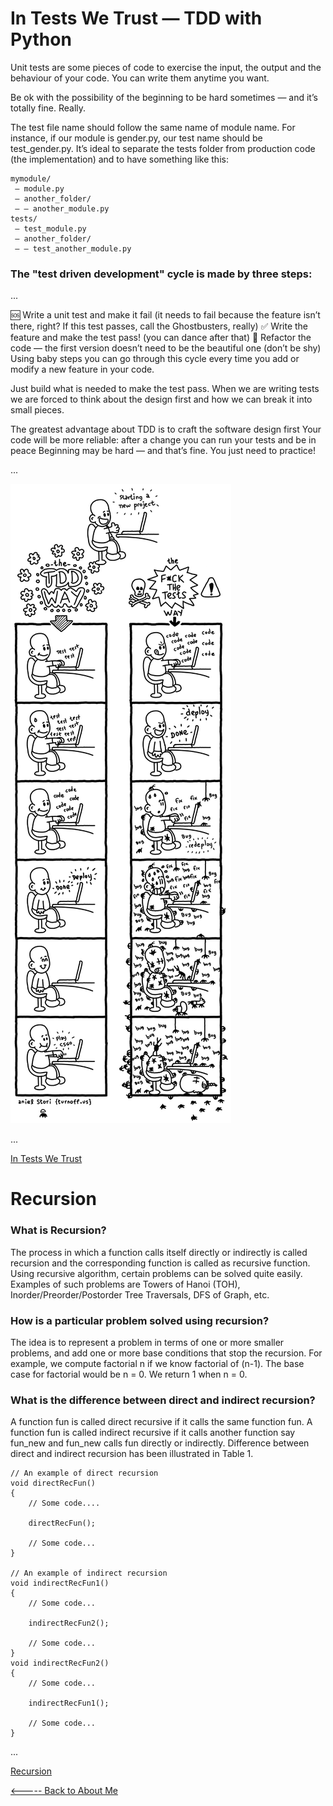 # In Tests We Trust — TDD with Python

Unit tests are some pieces of code to exercise the input, the output and the behaviour of your code. You can write them anytime you want.

Be ok with the possibility of the beginning to be hard sometimes — and it’s totally fine. Really.

The test file name should follow the same name of module name. For instance, if our module is gender.py, our test name should be test_gender.py. It’s ideal to separate the tests folder from production code (the implementation) and to have something like this:

```
mymodule/
 — module.py
 — another_folder/
 — — another_module.py
tests/
 — test_module.py
 — another_folder/
 — — test_another_module.py
 ```

 ### The "test driven development" cycle is made by three steps:
 ...

🆘 Write a unit test and make it fail (it needs to fail because the feature isn’t there, right? If this test passes, call the Ghostbusters, really)
✅ Write the feature and make the test pass! (you can dance after that)
🔵 Refactor the code — the first version doesn’t need to be the beautiful one (don’t be shy)
Using baby steps you can go through this cycle every time you add or modify a new feature in your code.

Just build what is needed to make the test pass. When we are writing tests we are forced to think about the design first and how we can break it into small pieces.

The greatest advantage about TDD is to craft the software design first
Your code will be more reliable: after a change you can run your tests and be in peace
Beginning may be hard — and that’s fine. You just need to practice!

...

![](cartoon-401-class2.png)

...

[In Tests We Trust](https://code.likeagirl.io/in-tests-we-trust-tdd-with-python-af69f47e6932)

# Recursion

### What is Recursion? 

The process in which a function calls itself directly or indirectly is called recursion and the corresponding function is called as recursive function. Using recursive algorithm, certain problems can be solved quite easily. Examples of such problems are Towers of Hanoi (TOH), Inorder/Preorder/Postorder Tree Traversals, DFS of Graph, etc.

### How is a particular problem solved using recursion? 

The idea is to represent a problem in terms of one or more smaller problems, and add one or more base conditions that stop the recursion. For example, we compute factorial n if we know factorial of (n-1). The base case for factorial would be n = 0. We return 1 when n = 0. 

### What is the difference between direct and indirect recursion? 

A function fun is called direct recursive if it calls the same function fun. A function fun is called indirect recursive if it calls another function say fun_new and fun_new calls fun directly or indirectly. Difference between direct and indirect recursion has been illustrated in Table 1. 

```
// An example of direct recursion
void directRecFun()
{
    // Some code....

    directRecFun();

    // Some code...
}

// An example of indirect recursion
void indirectRecFun1()
{
    // Some code...

    indirectRecFun2();

    // Some code...
}
void indirectRecFun2()
{
    // Some code...

    indirectRecFun1();

    // Some code...
}
```
...

[Recursion](https://www.geeksforgeeks.org/recursion/)
    



 [<----- Back to About Me](../README.md)